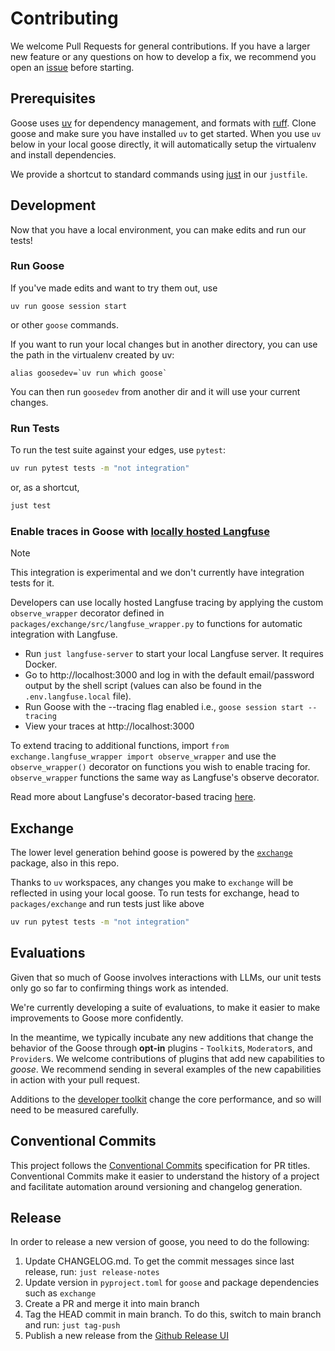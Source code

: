 # Contributing

We welcome Pull Requests for general contributions. If you have a larger new feature or any questions on how to develop a fix, we recommend you open an [issue][issues] before starting.

## Prerequisites

Goose uses [uv][uv] for dependency management, and formats with [ruff][ruff].
Clone goose and make sure you have installed `uv` to get started. When you use
`uv` below in your local goose directly, it will automatically setup the virtualenv
and install dependencies.

We provide a shortcut to standard commands using [just][just] in our `justfile`.

## Development

Now that you have a local environment, you can make edits and run our tests!

### Run Goose

If you've made edits and want to try them out, use

```
uv run goose session start
```

or other `goose` commands.

If you want to run your local changes but in another directory, you can use the path in
the virtualenv created by uv:

```
alias goosedev=`uv run which goose`
```

You can then run `goosedev` from another dir and it will use your current changes.

### Run Tests

To run the test suite against your edges, use `pytest`:

```sh
uv run pytest tests -m "not integration"
```

or, as a shortcut,

```sh
just test
```

### Enable traces in Goose with [locally hosted Langfuse](https://langfuse.com/docs/deployment/self-host)
> [!NOTE]
> This integration is experimental and we don't currently have integration tests for it.
 
Developers can use locally hosted Langfuse tracing by applying the custom `observe_wrapper` decorator defined in `packages/exchange/src/langfuse_wrapper.py` to functions for automatic integration with Langfuse. 

- Run `just langfuse-server` to start your local Langfuse server. It requires Docker.
- Go to http://localhost:3000 and log in with the default email/password output by the shell script (values can also be found in the `.env.langfuse.local` file).
- Run Goose with the --tracing flag enabled i.e., `goose session start --tracing`
- View your traces at http://localhost:3000

To extend tracing to additional functions, import `from exchange.langfuse_wrapper import observe_wrapper` and use the `observe_wrapper()` decorator on functions you wish to enable tracing for. `observe_wrapper` functions the same way as Langfuse's observe decorator. 

Read more about Langfuse's decorator-based tracing [here](https://langfuse.com/docs/sdk/python/decorators).

## Exchange

The lower level generation behind goose is powered by the [`exchange`][ai-exchange] package, also in this repo.

Thanks to `uv` workspaces, any changes you make to `exchange` will be reflected in using your local goose. To run tests
for exchange, head to `packages/exchange` and run tests just like above

```sh
uv run pytest tests -m "not integration"
```

## Evaluations

Given that so much of Goose involves interactions with LLMs, our unit tests only go so far to confirming things work as intended.

We're currently developing a suite of evaluations, to make it easier to make improvements to Goose more confidently.

In the meantime, we typically incubate any new additions that change the behavior of the Goose through **opt-in** plugins - `Toolkit`s, `Moderator`s, and `Provider`s. We welcome contributions of plugins that add new capabilities to *goose*. We recommend sending in several examples of the new capabilities in action with your pull request.

Additions to the [developer toolkit][developer] change the core performance, and so will need to be measured carefully.

## Conventional Commits

This project follows the [Conventional Commits](https://www.conventionalcommits.org/en/v1.0.0/) specification for PR titles. Conventional Commits make it easier to understand the history of a project and facilitate automation around versioning and changelog generation.

## Release

In order to release a new version of goose, you need to do the following:
1. Update CHANGELOG.md. To get the commit messages since last release, run: `just release-notes`
2. Update version in `pyproject.toml` for `goose` and package dependencies such as `exchange`
3. Create a PR and merge it into main branch
4. Tag the HEAD commit in main branch. To do this, switch to main branch and run: `just tag-push`
5. Publish a new release from the [Github Release UI](https://github.com/block-open-source/goose/releases)


[issues]: https://github.com/block-open-source/goose/issues
[goose-plugins]: https://github.com/block-open-source/goose-plugins
[ai-exchange]: https://github.com/block-open-source/goose/tree/main/packages/exchange
[developer]: https://github.com/block-open-source/goose/blob/dfecf829a83021b697bf2ecc1dbdd57d31727ddd/src/goose/toolkit/developer.py
[uv]: https://docs.astral.sh/uv/
[ruff]: https://docs.astral.sh/ruff/
[just]: https://github.com/casey/just
[adding-toolkit]: https://block-open-source.github.io/goose/configuration.html#adding-a-toolkit
